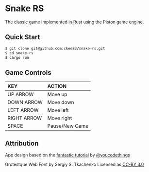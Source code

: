# Snake RS

The classic game implemented in [Rust](https://www.rust-lang.org/en-US/) using the Piston game engine.

## Quick Start
```sh
$ git clone git@github.com:ckee83/snake-rs.git
$ cd snake-rs
$ cargo run
```

## Game Controls

KEY | ACTION
:--- |:---
UP ARROW | Move up
DOWN ARROW | Move down
LEFT ARROW | Move left
RIGHT ARROW | Move right
SPACE | Pause/New Game


## Attribution
App design based on the [fantastic tutorial](https://www.youtube.com/watch?v=HCwMb0KslX8) by [@youcodethings](https://www.youtube.com/channel/UC0yCXVwW6FdDQGYA-3OWXxw)

Grotestque Web Font by Sergiy S. Tkachenko
Licensed as [CC-BY 3.0](https://creativecommons.org/licenses/by/3.0/)
